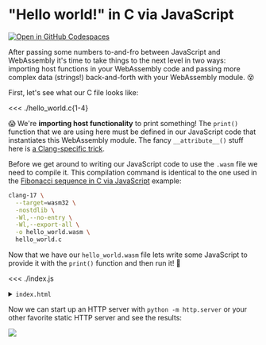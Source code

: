 # "Hello world!" in C via JavaScript

[![Open in GitHub Codespaces](https://github.com/codespaces/badge.svg)](https://codespaces.new/jcbhmr/webassemblybyexample.dev?quickstart=1&devcontainer_path=.devcontainer%2Fhello-world-c-js%2Fdevcontainer.json)

After passing some numbers to-and-fro between JavaScript and WebAssembly it's time to take things to the next level in two ways: importing host functions in your WebAssembly code and passing more complex data (strings!) back-and-forth with your WebAssembly module. 😵

First, let's see what our C file looks like:

<<< ./hello_world.c{1-4}

😱 We're **importing host functionality** to print something! The `print()` function that we are using here must be defined in our JavaScript code that instantiates this WebAssembly module. The fancy `__attribute__()` stuff here is [a Clang-specific trick](https://lld.llvm.org/WebAssembly.html#imports).

Before we get around to writing our JavaScript code to use the `.wasm` file we need to compile it. This compilation command is identical to the one used in the [Fibonacci sequence in C via JavaScript](/fib-c-js/) example:

```sh
clang-17 \
  --target=wasm32 \
  -nostdlib \
  -Wl,--no-entry \
  -Wl,--export-all \
  -o hello_world.wasm \
  hello_world.c
```

Now that we have our `hello_world.wasm` file lets write some JavaScript to provide it with the `print()` function and then run it! 🚀

<<< ./index.js

<details><summary><code>index.html</code></summary>

<<< ./index.html

</details>

Now we can start up an HTTP server with `python -m http.server` or your other favorite static HTTP server and see the results:

![](https://i.imgur.com/NGdhMdz.png)
